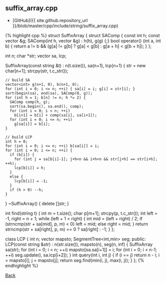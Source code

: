 ## suffix_array.cpp

- [GitHub]({{ site.github.repository_url }}/blob/master/cpp/include/string/suffix_array.cpp)

{% highlight cpp %}
struct SuffixArray {
  struct SAComp {
    const int h;
    const vector<int> &g;
    SAComp(int h, vector<int> &g) : h(h), g(g) {;}
    bool operator() (int a, int b) {
      return a != b && (g[a] != g[b] ? g[a] < g[b] : g[a + h] < g[b + h]);
    }
  };

  int n;
  char *str;
  vector<int> sa, lcp;

  SuffixArray(const string &t) : n(t.size()), sa(n+1), lcp(n+1) {
    str = new char[n+1];
    strcpy(str, t.c_str());

    // build SA
    vector<int> g(n+1, 0), b(n+1, 0);
    for (int i = 0; i <= n; ++i) { sa[i] = i; g[i] = str[i]; }
    sort(begin(sa), end(sa), SAComp(0, g));
    for (int h = 1; b[n] != n; h *= 2) {
      SAComp comp(h, g);
      sort(sa.begin(), sa.end(), comp);
      for (int i = 0; i < n; ++i)
        b[i+1] = b[i] + comp(sa[i], sa[i+1]);
      for (int i = 0; i <= n; ++i)
        g[sa[i]] = b[i];
    }

    // build LCP
    int h = 0;
    for (int i = 0; i <= n; ++i) b[sa[i]] = i;
    for (int i = 0; i <= n; ++i) {
      if (b[i]) {
        for (int j = sa[b[i]-1]; j+h<n && i+h<n && str[j+h] == str[i+h]; ++h);
        lcp[b[i]] = h;
      }
      else {
        lcp[b[i]] = -1;
      }
      if (h > 0) --h;
    }
  }
  ~SuffixArray() { delete []str; }

  int find(string t) {
    int m = t.size();
    char p[m+1];
    strcpy(p, t.c_str());
    int left = -1, right = n + 1;
    while (left + 1 < right) {
      int mid = (left + right) / 2;
      if (strncmp(str + sa[mid], p, m) < 0) left = mid;
      else right = mid;
    }
    return strncmp(str + sa[right], p, m) == 0 ? sa[right] : -1;
  }
};

class LCP {
  int n;
  vector<int> mapsto;
  SegmentTree<int,min> seg;
public:
  LCP(const string &str) : n(str.size()), mapsto(n), seg(n, inf<int>) {
    SuffixArray sa(str);
    for (int i = 0; i < n; ++i) mapsto[sa.sa[i+1]] = i;
    for (int i = 0; i < n-1; ++i) seg.update(i, sa.lcp[i+2]);
  }
  int query(int i, int j) {
    if (i == j) return n - i;
    i = mapsto[i]; j = mapsto[j];
    return seg.find(min(i, j), max(i, j));
  }
};
{% endhighlight %}

[Back](../../..)
